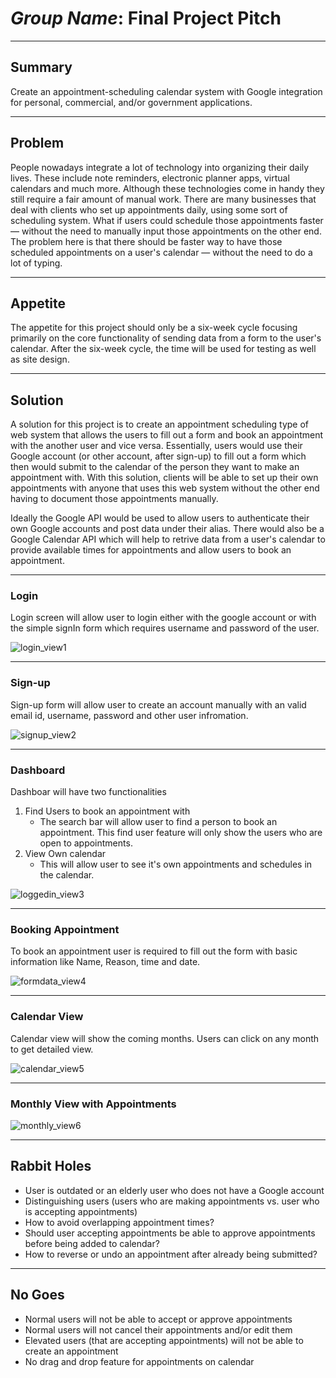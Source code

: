 # *Group Name*: Final Project Pitch

___
## Summary

Create an appointment-scheduling calendar system with Google integration for personal, commercial, and/or government applications.

___
## Problem

People nowadays integrate a lot of technology into organizing their daily lives. These include note reminders, electronic planner apps, virtual calendars and much more. Although these technologies come in handy they still require a fair amount of manual work. There are many businesses that deal with clients who set up appointments daily, using some sort of scheduling system. What if users could schedule those appointments faster — without the need to manually input those appointments on the other end. The problem here is that there should be faster way to have those scheduled appointments on a user's calendar — without the need to do a lot of typing.

___
## Appetite

The appetite for this project should only be a six-week cycle focusing primarily on the core functionality of sending data from a form to the user's calendar. After the six-week cycle, the time will be used for testing as well as site design.

___
## Solution

A solution for this project is to create an appointment scheduling type of web system that allows the users to fill out a form and book an appointment with the another user and vice versa. Essentially, users would use their Google account (or other account, after sign-up) to fill out a form which then would submit to the calendar of the person they want to make an appointment with. With this solution, clients will be able to set up their own appointments with anyone that uses this web system without the other end having to document those appointments manually.

Ideally the Google API would be used to allow users to authenticate their own Google accounts and post data under their alias. There would also be a Google Calendar API which will help to retrive data from a user's calendar to provide available times for appointments and allow users to book an appointment.
___
### Login

Login screen will allow user to login either with the google account or with the simple signIn form which requires username and password of the user.

![login_view1](https://user-images.githubusercontent.com/21226482/73808395-677a7800-4795-11ea-813d-e8717856cef7.jpg)

___
### Sign-up

Sign-up form will allow user to create an account manually with an valid email id, username, password and other user infromation.

![signup_view2](https://user-images.githubusercontent.com/21226482/73808399-6c3f2c00-4795-11ea-889e-1f7a91bbd95b.jpg)

___
### Dashboard

Dashboar will have two functionalities
1. Find Users to book an appointment with
    * The search bar will allow user to find a person to book an appointment. This find user feature will only show the users who are open to appointments.
2. View Own calendar
    * This will allow user to see it's own appointments and schedules in the calendar.

![loggedin_view3](https://user-images.githubusercontent.com/21226482/73783616-9ffc6080-4759-11ea-8313-eb05cca6072b.jpg)

___
### Booking Appointment

To book an appointment user is required to fill out the form with basic information like Name, Reason, time and date.

![formdata_view4](https://user-images.githubusercontent.com/21226482/73808400-6ea18600-4795-11ea-8eee-db171c3e3ffc.jpg)

___
### Calendar View

Calendar view will show the coming months. Users can click on any month to get detailed view.

![calendar_view5](https://user-images.githubusercontent.com/21226482/73783638-a7bc0500-4759-11ea-9b1e-955ca858597c.jpg)

___
### Monthly View with Appointments

![monthly_view6](https://user-images.githubusercontent.com/21226482/73783643-aab6f580-4759-11ea-812e-0a9ffe9f0ccd.jpg)

___
## Rabbit Holes

* User is outdated or an elderly user who does not have a Google account
* Distinguishing users (users who are making appointments vs. user who is accepting appointments)
* How to avoid overlapping appointment times?
* Should user accepting appointments be able to approve appointments before being added to calendar?
* How to reverse or undo an appointment after already being submitted?

___
## No Goes

* Normal users will not be able to accept or approve appointments
* Normal users will not cancel their appointments and/or edit them
* Elevated users (that are accepting appointments) will not be able to create an appointment
* No drag and drop feature for appointments on calendar
